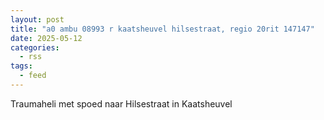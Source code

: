 ```yaml
---
layout: post
title: "a0 ambu 08993 r kaatsheuvel hilsestraat, regio 20rit 147147"
date: 2025-05-12
categories: 
  - rss
tags: 
  - feed
---
```


Traumaheli met spoed naar Hilsestraat in Kaatsheuvel
